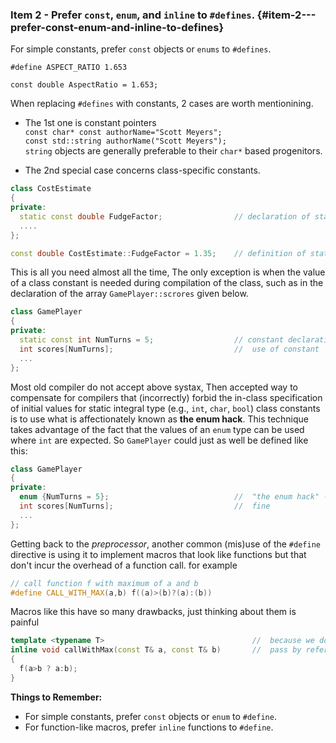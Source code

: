 ### Item 2 - Prefer `const`, `enum`, and `inline` to `#defines`. {#item-2---prefer-const-enum-and-inline-to-defines}

For simple constants, prefer `const` objects or `enums` to `#defines`.

`#define ASPECT_RATIO 1.653`

`const double AspectRatio = 1.653;`

When replacing `#defines` with constants, 2 cases are worth mentionining.

* The 1st one is constant pointers  
  `const char* const authorName="Scott Meyers";`  
  `const std::string authorName("Scott Meyers");`  
  `string` objects are generally preferable to their `char*` based progenitors.

* The 2nd special case concerns class-specific constants.

```C++
class CostEstimate
{
private:
  static const double FudgeFactor;                // declaration of static class constant; goes in header file
  ....
};

const double CostEstimate::FudgeFactor = 1.35;    // definition of static class constant; goes in implimentation file
```

This is all you need almost all the time, The only exception is when the value of a class constant is needed during compilation of the class, such as in the declaration of the array `GamePlayer::scrores` given below.

```C++
class GamePlayer
{
private:
  static const int NumTurns = 5;                  // constant declaration
  int scores[NumTurns];                           //  use of constant
  ...
};
```

Most old compiler do not accept above systax, Then accepted way to compensate for compilers that \(incorrectly\) forbid the in-class specification of initial values for static integral type \(e.g., `int`, `char`, `bool`\) class constants is to use what is affectionately known as **the enum hack**. This technique takes advantage of the fact that the values of an `enum` type can be used where `int` are expected. So `GamePlayer` could just as well be defined like this:

```C++
class GamePlayer
{
private:
  enum {NumTurns = 5};                            //  "the enum hack" - makes NumTurns a symbolic name of 5
  int scores[NumTurns];                           //  fine
  ...
};
```

Getting back to the _preprocessor_, another common \(mis\)use of the `#define` directive is using it to implement macros that look like functions but that don't incur the overhead of a function call. for example

```C++
// call function f with maximum of a and b
#define CALL_WITH_MAX(a,b) f((a)>(b)?(a):(b))
```

Macros like this have so many drawbacks, just thinking about them is painful

```C++
template <typename T>                                 //  because we don't know what T is, we
inline void callWithMax(const T& a, const T& b)       //  pass by reference-to-const
{
  f(a>b ? a:b);
}
```

**Things to Remember:**

* For simple constants, prefer `const` objects or `enum` to `#define`.
* For function-like macros, prefer `inline` functions to `#define`.



